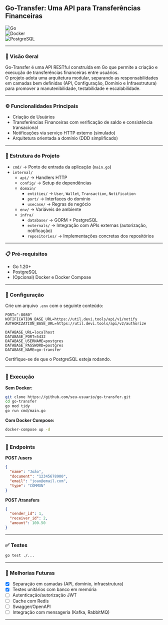 ## Go-Transfer: Uma API para Transferências Financeiras

![Go](https://img.shields.io/badge/Go-v1.20+-00ADD8?style=flat-square&logo=go)  
![Docker](https://img.shields.io/badge/Docker-latest-2496ED?style=flat-square&logo=docker)  
![PostgreSQL](https://img.shields.io/badge/PostgreSQL-latest-336791?style=flat-square&logo=postgresql)

---

### 👀 Visão Geral

Go-Transfer é uma API RESTful construída em Go que permite a criação e execução de transferências financeiras entre usuários.  
O projeto adota uma arquitetura modular, separando as responsabilidades em camadas bem definidas (API, Configuração, Domínio e Infraestrutura) para promover a manutenibilidade, testabilidade e escalabilidade.

---

### ⚙️ Funcionalidades Principais

- Criação de Usuários
- Transferências Financeiras com verificação de saldo e consistência transacional
- Notificações via serviço HTTP externo (simulado)
- Arquitetura orientada a domínio (DDD simplificado)

---

### 🧱 Estrutura do Projeto

- `cmd/` → Ponto de entrada da aplicação (`main.go`)
- `internal/`
    - `api/` → Handlers HTTP
    - `config/` → Setup de dependências
    - `domain/`
        - `entities/` → `User`, `Wallet`, `Transaction`, `Notification`
        - `port/` → Interfaces do domínio
        - `usecase/` → Regras de negócio
    - `env/` → Variáveis de ambiente
    - `infra/`
        - `database/` → GORM + PostgreSQL
        - `externals/` → Integração com APIs externas (autorização, notificação)
        - `repositories/` → Implementações concretas dos repositórios

---

### 📋 Pré-requisitos

- Go 1.20+
- PostgreSQL
- (Opcional) Docker e Docker Compose

---

### 🔧 Configuração

Crie um arquivo `.env` com o seguinte conteúdo:

```
PORT=":8080"
NOTIFICATION_BASE_URL=https://util.devi.tools/api/v1/notify
AUTHORIZATION_BASE_URL=https://util.devi.tools/api/v2/authorize

DATABASE_URL=localhost
DATABASE_PORT=5432
DATABASE_USERNAME=postgres
DATABASE_PASSWORD=postgres
DATABASE_NAME=go-transfer

```

Certifique-se de que o PostgreSQL esteja rodando.

---

### 🚀 Execução

**Sem Docker:**

```bash
git clone https://github.com/seu-usuario/go-transfer.git
cd go-transfer
go mod tidy
go run cmd/main.go
```

**Com Docker Compose:**

```bash
docker-compose up -d
```

---

### 📌 Endpoints

**POST /users**

```json
{
  "name": "João",
  "document": "12345678900",
  "email": "joao@email.com",
  "type": "COMMON"
}
```

**POST /transfers**

```json
{
  "sender_id": 1,
  "receiver_id": 2,
  "amount": 100.50
}
```

---

### ✅ Testes

```bash
go test ./...
```

---

### 🎯 Melhorias Futuras

- [x] Separação em camadas (API, domínio, infraestrutura)
- [x] Testes unitários com banco em memória
- [ ] Autenticação/autorização JWT
- [ ] Cache com Redis
- [ ] Swagger/OpenAPI
- [ ] Integração com mensageria (Kafka, RabbitMQ)

---
